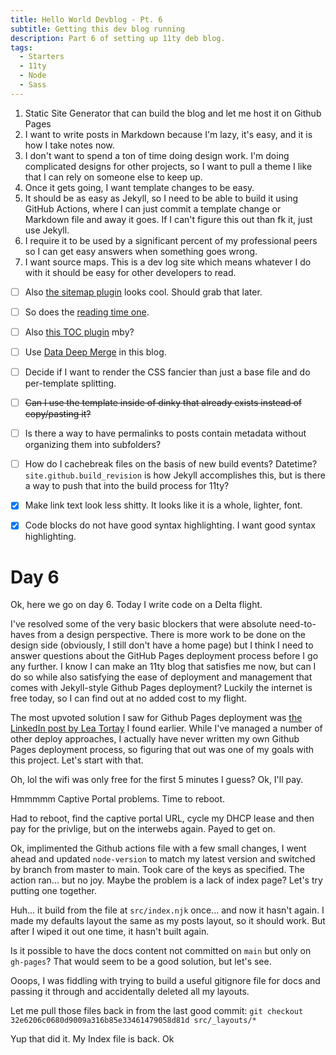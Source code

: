 ```yaml
---
title: Hello World Devblog - Pt. 6
subtitle: Getting this dev blog running
description: Part 6 of setting up 11ty deb blog.
tags:
  - Starters
  - 11ty
  - Node
  - Sass
---
```



1. Static Site Generator that can build the blog and let me host it on Github Pages
2. I want to write posts in Markdown because I'm lazy, it's easy, and it is how I take notes now.
3. I don't want to spend a ton of time doing design work. I'm doing complicated designs for other projects, so I want to pull a theme I like that I can rely on someone else to keep up.
4. Once it gets going, I want template changes to be easy.
5. It should be as easy as Jekyll, so I need to be able to build it using GitHub Actions, where I can just commit a template change or Markdown file and away it goes. If I can't figure this out than fk it, just use Jekyll.
6. I require it to be used by a significant percent of my professional peers so I can get easy answers when something goes wrong.
7. I want source maps. This is a dev log site which means whatever I do with it should be easy for other developers to read.

- [ ] Also [the sitemap plugin](https://www.npmjs.com/package/@quasibit/eleventy-plugin-sitemap) looks cool. Should grab that later.

- [ ] So does the [reading time one](https://www.npmjs.com/package/eleventy-plugin-reading-time).

- [ ] Also [this TOC plugin](https://github.com/jdsteinbach/eleventy-plugin-toc/blob/master/src/BuildTOC.js) mby?

- [ ] Use [Data Deep Merge](https://www.11ty.dev/docs/data-deep-merge/) in this blog.

- [ ] Decide if I want to render the CSS fancier than just a base file and do per-template splitting.

<s>

- [ ] Can I use the template inside of dinky that already exists instead of copy/pasting it?

</s>

- [ ] Is there a way to have permalinks to posts contain metadata without organizing them into subfolders?

- [ ] How do I cachebreak files on the basis of new build events? Datetime? `site.github.build_revision` is how Jekyll accomplishes this, but is there a way to push that into the build process for 11ty?

- [x] Make link text look less shitty. It looks like it is a whole, lighter, font.

- [x] Code blocks do not have good syntax highlighting. I want good syntax highlighting.

# Day 6

Ok, here we go on day 6. Today I write code on a Delta flight.

I've resolved some of the very basic blockers that were absolute need-to-haves from a design perspective. There is more work to be done on the design side (obviously, I still don't have a home page) but I think I need to answer questions about the GitHub Pages deployment process before I go any further. I know I can make an 11ty blog that satisfies me now, but can I do so while also satisfying the ease of deployment and management that comes with Jekyll-style Github Pages deployment? Luckily the internet is free today, so I can find out at no added cost to my flight.

The most upvoted solution I saw for Github Pages deployment was [the LinkedIn post by Lea Tortay](https://www.linkedin.com/pulse/eleventy-github-pages-lea-tortay/) I found earlier. While I've managed a number of other deploy approaches, I actually have never written my own Github Pages deployment process, so figuring that out was one of my goals with this project. Let's start with that.

Oh, lol the wifi was only free for the first 5 minutes I guess? Ok, I'll pay.

Hmmmmm Captive Portal problems. Time to reboot.

Had to reboot, find the captive portal URL, cycle my DHCP lease and then pay for the privlige, but on the interwebs again. Payed to get on.

Ok, implimented the Github actions file with a few small changes, I went ahead and updated `node-version` to match my latest version and switched by branch from master to main. Took care of the keys as specified. The action ran... but no joy. Maybe the problem is a lack of index page? Let's try putting one together.

Huh... it build from the file at `src/index.njk` once... and now it hasn't again. I made my defaults layout the same as my posts layout, so it should work. But after I wiped it out one time, it hasn't built again.

Is it possible to have the docs content not committed on `main` but only on `gh-pages`? That would seem to be a good solution, but let's see.

Ooops, I was fiddling with trying to build a useful gitignore file for docs and passing it through and accidentally deleted all my layouts.

Let me pull those files back in from the last good commit: `git checkout 32e6206c0680d9009a316b85e33461479058d81d src/_layouts/*`

Yup that did it. My Index file is back. Ok 
